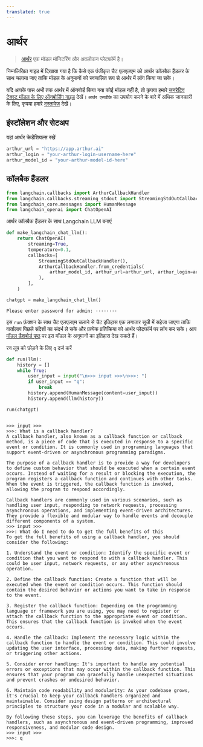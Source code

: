 ```yaml
---
translated: true
---
```


# आर्थर

>[आर्थर](https://arthur.ai) एक मॉडल मॉनिटरिंग और अवलोकन प्लेटफॉर्म है।

निम्नलिखित गाइड में दिखाया गया है कि कैसे एक पंजीकृत चैट एलएलएम को आर्थर कॉलबैक हैंडलर के साथ चलाया जाए ताकि मॉडल के अनुमानों को स्वचालित रूप से आर्थर में लॉग किया जा सके।

यदि आपके पास अभी तक आर्थर में ऑनबोर्ड किया गया कोई मॉडल नहीं है, तो कृपया हमारे [जनरेटिव टेक्स्ट मॉडल के लिए ऑनबोर्डिंग गाइड](https://docs.arthur.ai/user-guide/walkthroughs/model-onboarding/generative_text_onboarding.html) देखें। `आर्थर एसडीके` का उपयोग करने के बारे में अधिक जानकारी के लिए, कृपया हमारे [दस्तावेज़](https://docs.arthur.ai/) देखें।

## इंस्टॉलेशन और सेटअप

यहां आर्थर क्रेडेंशियल्स रखें

```python
arthur_url = "https://app.arthur.ai"
arthur_login = "your-arthur-login-username-here"
arthur_model_id = "your-arthur-model-id-here"
```

## कॉलबैक हैंडलर

```python
from langchain.callbacks import ArthurCallbackHandler
from langchain.callbacks.streaming_stdout import StreamingStdOutCallbackHandler
from langchain_core.messages import HumanMessage
from langchain_openai import ChatOpenAI
```

आर्थर कॉलबैक हैंडलर के साथ Langchain LLM बनाएं

```python
def make_langchain_chat_llm():
    return ChatOpenAI(
        streaming=True,
        temperature=0.1,
        callbacks=[
            StreamingStdOutCallbackHandler(),
            ArthurCallbackHandler.from_credentials(
                arthur_model_id, arthur_url=arthur_url, arthur_login=arthur_login
            ),
        ],
    )
```

```python
chatgpt = make_langchain_chat_llm()
```

```output
Please enter password for admin: ········
```

इस `run` फ़ंक्शन के साथ चैट एलएलएम चलाने से चैट इतिहास एक लगातार सूची में सहेजा जाएगा ताकि वार्तालाप पिछले संदेशों का संदर्भ ले सके और प्रत्येक प्रतिक्रिया को आर्थर प्लेटफॉर्म पर लॉग कर सके। आप [मॉडल डैशबोर्ड पृष्ठ](https://app.arthur.ai/) पर इस मॉडल के अनुमानों का इतिहास देख सकते हैं।

रन लूप को छोड़ने के लिए `q` दर्ज करें

```python
def run(llm):
    history = []
    while True:
        user_input = input("\n>>> input >>>\n>>>: ")
        if user_input == "q":
            break
        history.append(HumanMessage(content=user_input))
        history.append(llm(history))
```

```python
run(chatgpt)
```

```output

>>> input >>>
>>>: What is a callback handler?
A callback handler, also known as a callback function or callback method, is a piece of code that is executed in response to a specific event or condition. It is commonly used in programming languages that support event-driven or asynchronous programming paradigms.

The purpose of a callback handler is to provide a way for developers to define custom behavior that should be executed when a certain event occurs. Instead of waiting for a result or blocking the execution, the program registers a callback function and continues with other tasks. When the event is triggered, the callback function is invoked, allowing the program to respond accordingly.

Callback handlers are commonly used in various scenarios, such as handling user input, responding to network requests, processing asynchronous operations, and implementing event-driven architectures. They provide a flexible and modular way to handle events and decouple different components of a system.
>>> input >>>
>>>: What do I need to do to get the full benefits of this
To get the full benefits of using a callback handler, you should consider the following:

1. Understand the event or condition: Identify the specific event or condition that you want to respond to with a callback handler. This could be user input, network requests, or any other asynchronous operation.

2. Define the callback function: Create a function that will be executed when the event or condition occurs. This function should contain the desired behavior or actions you want to take in response to the event.

3. Register the callback function: Depending on the programming language or framework you are using, you may need to register or attach the callback function to the appropriate event or condition. This ensures that the callback function is invoked when the event occurs.

4. Handle the callback: Implement the necessary logic within the callback function to handle the event or condition. This could involve updating the user interface, processing data, making further requests, or triggering other actions.

5. Consider error handling: It's important to handle any potential errors or exceptions that may occur within the callback function. This ensures that your program can gracefully handle unexpected situations and prevent crashes or undesired behavior.

6. Maintain code readability and modularity: As your codebase grows, it's crucial to keep your callback handlers organized and maintainable. Consider using design patterns or architectural principles to structure your code in a modular and scalable way.

By following these steps, you can leverage the benefits of callback handlers, such as asynchronous and event-driven programming, improved responsiveness, and modular code design.
>>> input >>>
>>>: q
```
